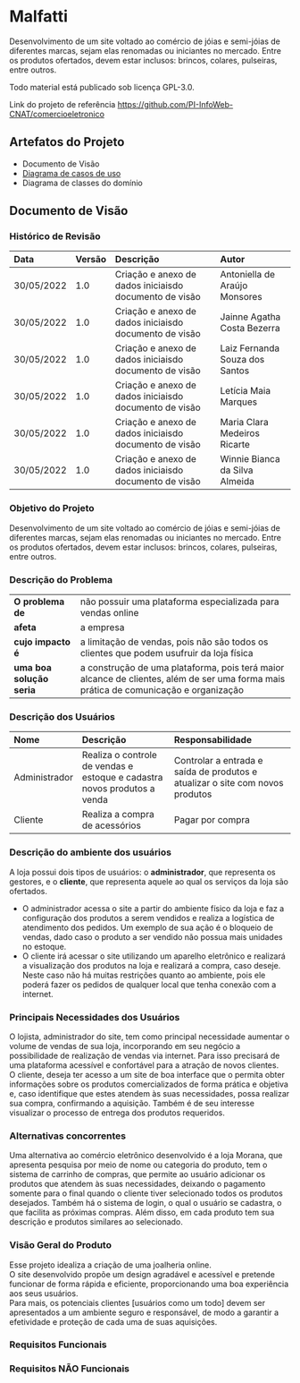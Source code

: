 # Malfatti

Desenvolvimento de um site voltado ao comércio de jóias e semi-jóias de diferentes marcas, sejam elas renomadas ou iniciantes no mercado.
Entre os produtos ofertados, devem estar inclusos: brincos, colares, pulseiras, entre outros.

Todo material está publicado sob licença GPL-3.0.

Link do projeto de referência https://github.com/PI-InfoWeb-CNAT/comercioeletronico

## Artefatos do Projeto

- Documento de Visão
- [Diagrama de casos de uso](https://github.com/PI-InfoWeb-CNAT/Malfatti/blob/main/docs/diagrama_de_casos_de_uso.jpg)
- Diagrama de classes do domínio

## Documento de Visão

### Histórico de Revisão

| Data       | Versão | Descrição                                              | Autor                          | 
|:-----------|:-------|:-------------------------------------------------------|:-------------------------------|
| 30/05/2022 | 1.0    | Criação e anexo de dados iniciaisdo documento de visão | Antoniella de Araújo Monsores  |
| 30/05/2022 | 1.0    | Criação e anexo de dados iniciaisdo documento de visão | Jainne Agatha Costa Bezerra    |
| 30/05/2022 | 1.0    | Criação e anexo de dados iniciaisdo documento de visão | Laiz Fernanda Souza dos Santos |
| 30/05/2022 | 1.0    | Criação e anexo de dados iniciaisdo documento de visão | Letícia Maia Marques           |
| 30/05/2022 | 1.0    | Criação e anexo de dados iniciaisdo documento de visão | Maria Clara Medeiros Ricarte   |
| 30/05/2022 | 1.0    | Criação e anexo de dados iniciaisdo documento de visão | Winnie Bianca da Silva Almeida |

### Objetivo do Projeto

Desenvolvimento de um site voltado ao comércio de jóias e semi-jóias de diferentes marcas, sejam elas
renomadas ou iniciantes no mercado.
Entre os produtos ofertados, devem estar inclusos: brincos, colares, pulseiras, entre outros.

### Descrição do Problema

|                           |                                                             |
|:--------------------------|:------------------------------------------------------------|
| **O problema de**         | não possuir uma plataforma especializada para vendas online |
| **afeta**                 | a empresa |
| **cujo impacto é**        | a limitação de vendas, pois não são todos os clientes que podem usufruir da loja física |
| **uma boa solução seria** | a construção de uma plataforma, pois terá maior alcance de clientes, além de ser uma forma mais prática de comunicação e organização |

### Descrição dos Usuários

| Nome                      | Descrição | Responsabilidade |
|:--------------------------|:----------|:-----------------|
| Administrador             | Realiza o controle de vendas e estoque e cadastra novos produtos a venda | Controlar a entrada e saída de produtos e atualizar o site com novos produtos |
| Cliente                   | Realiza a compra de acessórios | Pagar por compra |

### Descrição do ambiente dos usuários

A loja possui dois tipos de usuários: o **administrador**, que representa os gestores, e o **cliente**, que representa aquele ao qual os serviços da loja são ofertados.
- O administrador acessa o site a partir do ambiente físico da loja e faz a configuração dos produtos a serem vendidos e realiza a logística de atendimento dos pedidos. Um exemplo de sua ação é o bloqueio de vendas, dado caso o produto a ser vendido não possua mais unidades no estoque.
- O cliente irá acessar o site utilizando um aparelho eletrônico e realizará a visualização dos produtos na loja e realizará a compra, caso deseje. Neste caso não há muitas restrições quanto ao ambiente, pois ele poderá fazer os pedidos de qualquer local que tenha conexão com a internet.

### Principais Necessidades dos Usuários

O lojista, administrador do site, tem como principal necessidade aumentar o volume de vendas de sua loja, incorporando em seu negócio a possibilidade de realização de vendas via internet. Para isso precisará de uma plataforma acessível e confortável para a atração de novos clientes.
<br>
O cliente, deseja ter acesso a um site de boa interface que o permita obter informações sobre os produtos comercializados de forma prática e objetiva e, caso identifique que estes atendem às suas necessidades, possa realizar sua compra, confirmando a aquisição. Também é de seu interesse visualizar o processo de entrega dos produtos requeridos.

### Alternativas concorrentes

Uma alternativa ao comércio eletrônico desenvolvido é a loja Morana, que apresenta pesquisa por meio de
nome ou categoria do produto, tem o sistema de carrinho de compras, que permite ao usuário adicionar os
produtos que atendem às suas necessidades, deixando o pagamento somente para o final quando o
cliente tiver selecionado todos os produtos desejados. Também há o sistema de login, o qual o usuário se
cadastra, o que facilita as próximas compras. Além disso, em cada produto tem sua descrição e produtos
similares ao selecionado.

### Visão Geral do Produto

Esse projeto idealiza a criação de uma joalheria online.
<br>
O site desenvolvido propõe um design agradável e acessível e pretende funcionar de forma rápida e
eficiente, proporcionando uma boa experiência aos seus usuários.
<br>
Para mais, os potenciais clientes [usuários como um todo] devem ser apresentados a um ambiente seguro
e responsável, de modo a garantir a efetividade e proteção de cada uma de suas aquisições.

### Requisitos Funcionais

### Requisitos NÃO Funcionais
